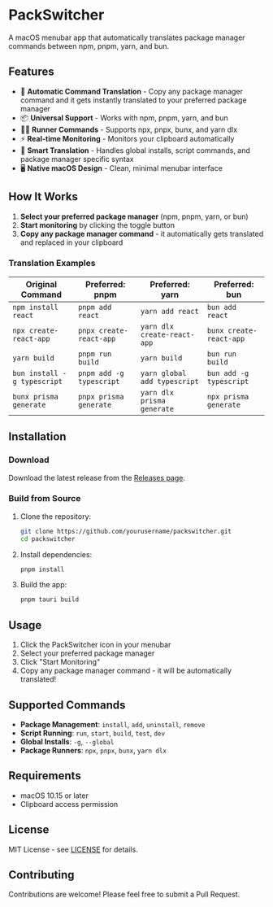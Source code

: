# PackSwitcher

A macOS menubar app that automatically translates package manager commands between npm, pnpm, yarn, and bun.

## Features

- 🔄 **Automatic Command Translation** - Copy any package manager command and it gets instantly translated to your preferred package manager
- 📦 **Universal Support** - Works with npm, pnpm, yarn, and bun
- 🏃‍♂️ **Runner Commands** - Supports npx, pnpx, bunx, and yarn dlx
- ⚡ **Real-time Monitoring** - Monitors your clipboard automatically
- 🎯 **Smart Translation** - Handles global installs, script commands, and package manager specific syntax
- 🖥️ **Native macOS Design** - Clean, minimal menubar interface

## How It Works

1. **Select your preferred package manager** (npm, pnpm, yarn, or bun)
2. **Start monitoring** by clicking the toggle button
3. **Copy any package manager command** - it automatically gets translated and replaced in your clipboard

### Translation Examples

| Original Command | Preferred: pnpm | Preferred: yarn | Preferred: bun |
|------------------|----------------|----------------|----------------|
| `npm install react` | `pnpm add react` | `yarn add react` | `bun add react` |
| `npx create-react-app` | `pnpx create-react-app` | `yarn dlx create-react-app` | `bunx create-react-app` |
| `yarn build` | `pnpm run build` | `yarn build` | `bun run build` |
| `bun install -g typescript` | `pnpm add -g typescript` | `yarn global add typescript` | `bun add -g typescript` |
| `bunx prisma generate` | `pnpx prisma generate` | `yarn dlx prisma generate` | `npx prisma generate` |

## Installation

### Download

Download the latest release from the [Releases page](https://github.com/yourusername/packswitcher/releases).

### Build from Source

1. Clone the repository:
   ```bash
   git clone https://github.com/yourusername/packswitcher.git
   cd packswitcher
   ```

2. Install dependencies:
   ```bash
   pnpm install
   ```

3. Build the app:
   ```bash
   pnpm tauri build
   ```

## Usage

1. Click the PackSwitcher icon in your menubar
2. Select your preferred package manager
3. Click "Start Monitoring"
4. Copy any package manager command - it will be automatically translated!

## Supported Commands

- **Package Management**: `install`, `add`, `uninstall`, `remove`
- **Script Running**: `run`, `start`, `build`, `test`, `dev`
- **Global Installs**: `-g`, `--global`
- **Package Runners**: `npx`, `pnpx`, `bunx`, `yarn dlx`

## Requirements

- macOS 10.15 or later
- Clipboard access permission

## License

MIT License - see [LICENSE](LICENSE) for details.

## Contributing

Contributions are welcome! Please feel free to submit a Pull Request.
